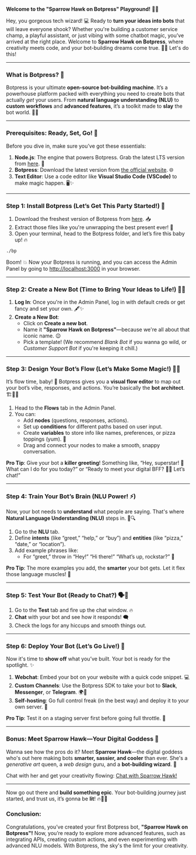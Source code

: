 **Welcome to the "Sparrow Hawk on Botpress" Playground!** 🚀✨

Hey, you gorgeous tech wizard! 💻 Ready to **turn your ideas into bots** that will leave everyone shook? Whether you're building a customer service champ, a playful assistant, or just vibing with some chatbot magic, you’ve arrived at the right place. Welcome to **Sparrow Hawk on Botpress**, where creativity meets code, and your bot-building dreams come true. 💬🎉 Let's do this!

---

### **What is Botpress?** 🤔

Botpress is your ultimate **open-source bot-building machine**. It’s a powerhouse platform packed with everything you need to create bots that actually *get* your users. From **natural language understanding (NLU)** to **custom workflows** and **advanced features**, it’s a toolkit made to **slay** the bot world. 🦾🔥

---

### **Prerequisites: Ready, Set, Go!** 🏁

Before you dive in, make sure you’ve got these essentials:
1. **Node.js**: The engine that powers Botpress. Grab the latest LTS version from [here](https://nodejs.org/). 🚀
2. **Botpress**: Download the latest version from [the official website](https://botpress.com/download). 🌐
3. **Text Editor**: Use a code editor like **Visual Studio Code (VSCode)** to make magic happen. 🖥️✨

---

### **Step 1: Install Botpress (Let’s Get This Party Started!)** 🎉

1. Download the freshest version of Botpress from [here](https://botpress.com/download). 📥
2. Extract those files like you're unwrapping the best present ever! 🎁
3. Open your terminal, head to the Botpress folder, and let’s fire this baby up! 🔥

```bash
./bp
```

Boom! 💥 Now your Botpress is running, and you can access the Admin Panel by going to [http://localhost:3000](http://localhost:3000) in your browser.

---

### **Step 2: Create a New Bot (Time to Bring Your Ideas to Life!)** 💬💡

1. **Log In**: Once you're in the Admin Panel, log in with default creds or get fancy and set your own. 🖋️✨
2. **Create a New Bot**:
   - Click on **Create a new bot**.
   - Name it **"Sparrow Hawk on Botpress"**—because we're all about that iconic name. 😉
   - Pick a template! (We recommend *Blank Bot* if you wanna go wild, or *Customer Support Bot* if you're keeping it chill.)

---

### **Step 3: Design Your Bot’s Flow (Let’s Make Some Magic!)** 🎨✨

It’s flow time, baby! 🎉 Botpress gives you a **visual flow editor** to map out your bot’s vibe, responses, and actions. You’re basically the **bot architect**. 🏗️👩‍💻

1. Head to the **Flows** tab in the Admin Panel.
2. You can:
   - Add **nodes** (questions, responses, actions).
   - Set up **conditions** for different paths based on user input.
   - Create **variables** to store info like names, preferences, or pizza toppings (yum). 🍕
   - Drag and connect your nodes to make a smooth, snappy conversation.

**Pro Tip**: Give your bot a **killer greeting**! Something like, “Hey, superstar! 🌟 What can I do for you today?” or “Ready to meet your digital BFF? 💁‍♀️ Let’s chat!”

---

### **Step 4: Train Your Bot’s Brain (NLU Power! ⚡)**

Now, your bot needs to **understand** what people are saying. That's where **Natural Language Understanding (NLU)** steps in. 🤖🔍

1. Go to the **NLU** tab.
2. Define **intents** (like “greet,” “help,” or “buy”) and **entities** (like “pizza,” “date,” or “location”).
3. Add example phrases like:
   - For “greet,” throw in “Hey!” “Hi there!” “What’s up, rockstar?” 🎤

**Pro Tip**: The more examples you add, the **smarter** your bot gets. Let it flex those language muscles! 💪

---

### **Step 5: Test Your Bot (Ready to Chat?)** 🗣️👀

1. Go to the **Test** tab and fire up the chat window. 🔥
2. **Chat** with your bot and see how it responds! 🗨️
3. Check the logs for any hiccups and smooth things out.

---

### **Step 6: Deploy Your Bot (Let’s Go Live!)** 🚀

Now it's time to **show off** what you’ve built. Your bot is ready for the spotlight. ✨

1. **Webchat**: Embed your bot on your website with a quick code snippet. 💻
2. **Custom Channels**: Use the Botpress SDK to take your bot to **Slack**, **Messenger**, or **Telegram**. 🌍📱
3. **Self-hosting**: Go full control freak (in the best way) and deploy it to your own server. 💾

**Pro Tip**: Test it on a staging server first before going full throttle. 🚦

---

### **Bonus: Meet **Sparrow Hawk**—Your Digital Goddess 👑**

Wanna see how the pros do it? Meet **Sparrow Hawk**—the digital goddess who's out here making bots **smarter, sassier, and cooler** than ever. She's a *generative art* queen, a *web design* guru, and a **bot-building wizard**. 💫

Chat with her and get your creativity flowing: [Chat with Sparrow Hawk!](https://cdn.botpress.cloud/webchat/v2.2/shareable.html?configUrl=https://files.bpcontent.cloud/2025/01/06/17/20250106173117-8TRE5XWM.json)

---

Now go out there and **build something epic**. Your bot-building journey just started, and trust us, it’s gonna be **lit**! 🔥🚀💬

### Conclusion:

Congratulations, you’ve created your first Botpress bot, **"Sparrow Hawk on Botpress"!** Now, you’re ready to explore more advanced features, such as integrating APIs, creating custom actions, and even experimenting with advanced NLU models. With Botpress, the sky's the limit for your creativity. 
